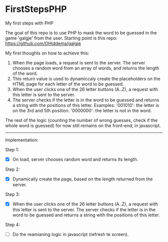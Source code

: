 # FirstStepsPHP
My first steps with PHP

The goal of this repo is to use PHP to mask the word to be guessed in the game 'galgje' from the user.
Starting point is this repo: https://github.com/OHiddema/galgje

My first thoughts on how to achieve this:

1. When the page loads, a request is sent to the server. The server chooses a random word from an array of words, and returns the length of the word.
2. This return value is used to dynamiccaly create the placeholders on the HTML page for each letter of the word to be guessed.
3. When the user clicks one of the 26 letter buttons (A..Z), a request with this letter is sent to the server.
4. The server checks if the letter is in the word to be guessed and returns a string with the positions of this letter.
Examples:
'001010': the letter is on the 3rd and 5th position.
'0000000': the letter is not in the word.

The rest of the logic (counting the number of wrong guesses, check if the whole word is guessed) for now still remains on the front-end, in javascript.

__________________________________________________________________________________________________________
Implementation:

Step 1:
 - [x] On load, server chooses random word and returns its length.

Step 2:
 - [x] Dynamically create the page, based on the length returned from the server.

Step 3:
 - [x] When the user clicks one of the 26 letter buttons (A..Z), a request with this letter is sent to the server. The server checks if the letter is in the word to be guessed and returns a string with the positions of this letter.

Step 4:
- [ ] Do the reamianing logic in javascript (refresh te screen).